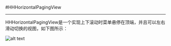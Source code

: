#HHHorizontalPagingView

***
HHHorizontalPagingView是一个实现上下滚动时菜单悬停在顶端，并且可以左右滑动切换的视图，如下图所示：



![alt text](http://b.picphotos.baidu.com/album/s%3D900%3Bq%3D90/sign=65a2b4a0f61f3a295ec8d9cea91ecd0c/8718367adab44aedc785ab9ab51c8701a08bfb81.jpg")
